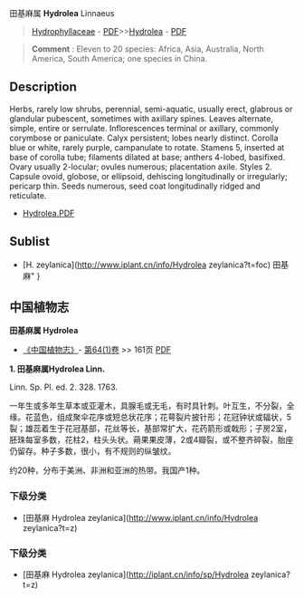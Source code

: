 田基麻属 **Hydrolea** Linnaeus

> [Hydrophyllaceae](http://www.iplant.cn/info/Hydrophyllaceae?t=foc) - [PDF](http://www.iplant.cn/foc/pdf/Hydrophyllaceae.pdf)>>[Hydrolea](http://www.iplant.cn/info/Hydrolea?t=foc) - [PDF](http://www.iplant.cn/foc/pdf/Hydrolea.pdf)


> **Comment** : 
> Eleven to 20 species: Africa, Asia, Australia, North America, South America; one species in China.

## Description

Herbs, rarely low shrubs, perennial, semi-aquatic, usually erect, glabrous or glandular pubescent, sometimes with axillary spines. Leaves alternate, simple, entire or serrulate. Inflorescences terminal or axillary, commonly corymbose or paniculate. Calyx persistent; lobes nearly distinct. Corolla blue or white, rarely purple, campanulate to rotate. Stamens 5, inserted at base of corolla tube; filaments dilated at base; anthers 4-lobed, basifixed. Ovary usually 2-locular; ovules numerous; placentation axile. Styles 2. Capsule ovoid, globose, or ellipsoid, dehiscing longitudinally or irregularly; pericarp thin. Seeds numerous, seed coat longitudinally ridged and reticulate.


* [Hydrolea.PDF](http://www.iplant.cn/foc/pdf/Hydrolea.pdf)

## Sublist

* [H.  zeylanica](http://www.iplant.cn/info/Hydrolea zeylanica?t=foc) 田基麻"
}
## 中国植物志

**田基麻属 Hydrolea**

* [《中国植物志》](http://www.iplant.cn/frps)- [第64(1)卷](http://www.iplant.cn/frps/vol/64(1)) >> 161页 [PDF](http://www.iplant.cn/frps/pdf/64(1)/161y.pdf)


**1. 田基麻属Hydrolea Linn.**

Linn. Sp. Pl. ed. 2. 328. 1763.

一年生或多年生草本或亚灌木，具腺毛或无毛，有时具针刺。叶互生，不分裂，全缘。花蓝色，组成聚伞花序或短总状花序；花萼裂片披针形；花冠钟状或辐状，5裂；雄蕊着生于花冠基部，花丝等长，基部常扩大，花药箭形或戟形；子房2室，胚珠每室多数，花柱2，柱头头状。蒴果果皮薄，2或4瓣裂，或不整齐碎裂，胎座仍留存。种子多数，很小，有不规则的纵皱纹。

约20种，分布于美洲、非洲和亚洲的热带。我国产1种。

### 下级分类
* [田基麻  Hydrolea zeylanica](http://www.iplant.cn/info/Hydrolea zeylanica?t=z)

### 下级分类
* [田基麻  Hydrolea zeylanica](http://iplant.cn/info/sp/Hydrolea zeylanica?t=z)
